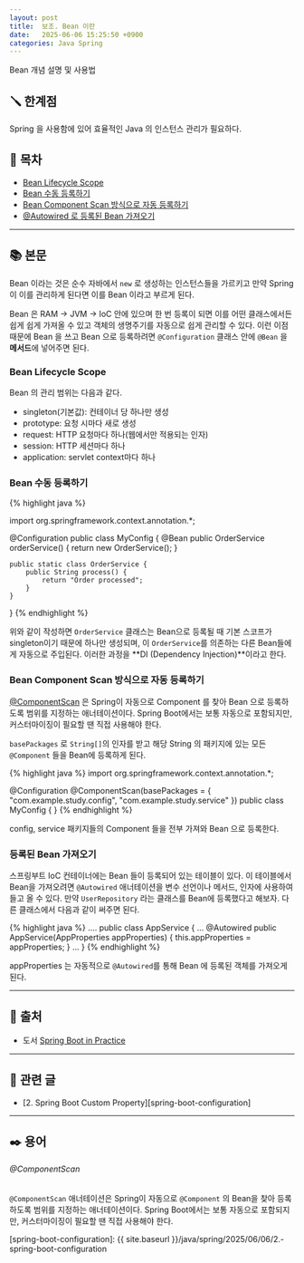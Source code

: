 ```yaml
---
layout: post
title:  보조. Bean 이란
date:   2025-06-06 15:25:50 +0900
categories: Java Spring
---
```

<!--more-->
Bean 개념 설명 및 사용법

## 🪛 한계점

Spring 을 사용함에 있어 효율적인 Java 의 인스턴스 관리가 필요하다.

## 📂 목차
- [Bean Lifecycle Scope](#bean-lifecycle-scope)
- [Bean 수동 등록하기](#bean-수동-등록하기)
- [Bean Component Scan 방식으로 자동 등록하기](#bean-component-scan-방식으로-자동-등록하기)
- [@Autowired 로 등록된 Bean 가져오기](#등록된-bean-가져오기)

---

## 📚 본문

Bean 이라는 것은 순수 자바에서 `new` 로 생성하는 인스턴스들을 가르키고 만약 Spring 이 이를 관리하게 된다면 이를 Bean 이라고 부르게 된다.

Bean 은 RAM -> JVM -> IoC 안에 있으며 한 번 등록이 되면 이를 어떤 클래스에서든 쉽게 쉽게 가져올 수 있고 객체의 생명주기를 자동으로 쉽게 관리할 수 있다. 이런 이점 때문에 Bean 을 쓰고 Bean 으로 등록하려면 `@Configuration` 클래스 안에 `@Bean` 을 **메서드**에 넣어주면 된다.

### Bean Lifecycle Scope

Bean 의 관리 범위는 다음과 같다.
- singleton(기본값): 컨테이너 당 하나만 생성
- prototype: 요청 시마다 새로 생성
- request: HTTP 요청마다 하나(웹에서만 적용되는 인자)
- session: HTTP 세션마다 하나
- application: servlet context마다 하나

### Bean 수동 등록하기
{% highlight java %}

import org.springframework.context.annotation.*;

@Configuration
public class MyConfig {
    @Bean
    public OrderService orderService() {
        return new OrderService();
    }

    public static class OrderService {
        public String process() {
            return "Order processed";
        }
    }
}
{% endhighlight %}

위와 같이 작성하면 `OrderService` 클래스는 Bean으로 등록될 때 기본 스코프가 singleton이기 때문에 하나만 생성되며, 이 `OrderService`를 의존하는 다른 Bean들에게 자동으로 주입된다. 이러한 과정을 **DI (Dependency Injection)**이라고 한다.

### Bean Component Scan 방식으로 자동 등록하기

[@ComponentScan](#componentscan) 은 Spring이 자동으로 Component 를 찾아 Bean 으로 등록하도록 범위를 지정하는 애너테이션이다. Spring Boot에서는 보통 자동으로 포함되지만, 커스터마이징이 필요할 땐 직접 사용해야 한다.

`basePackages` 로 `String[]`의 인자를 받고 해당 String 의 패키지에 있는 모든 `@Component` 들을 Bean에 등록하게 된다.

{% highlight java %}
import org.springframework.context.annotation.*;

@Configuration
@ComponentScan(basePackages = {
        "com.example.study.config",
        "com.example.study.service"
})
public class MyConfig { }
{% endhighlight %}

config, service 패키지들의 Component 들을 전부 가져와 Bean 으로 등록한다.

### 등록된 Bean 가져오기

스프링부트 IoC 컨테이너에는 Bean 들이 등록되어 있는 테이블이 있다. 이 테이블에서 Bean을 가져오려면 `@Autowired` 애너테이션을 변수 선언이나 메서드, 인자에 사용하여 들고 올 수 있다. 만약 `UserRepository` 라는 클래스를 Bean에 등록했다고 해보자. 다른 클래스에서 다음과 같이 써주면 된다.

{% highlight java %}
....
public class AppService {
    ...
    @Autowired
    public AppService(AppProperties appProperties) {
        this.appProperties = appProperties;
    }
    ...
}
{% endhighlight %}

appProperties 는 자동적으로 `@Autowired`를 통해 Bean 에 등록된 객체를 가져오게 된다.

---

## 🔗 출처
- 도서 [Spring Boot in Practice](https://www.aladin.co.kr/shop/wproduct.aspx?ItemId=279280319&srsltid=AfmBOoqOq7s5PrLMTe6aMGBXVD7AjNczIgN0e57lelyEY76kueqPkxeK)

---

## 📁 관련 글
- [2. Spring Boot Custom Property][spring-boot-configuration]

---

## ✒️ 용어

###### @ComponentScan

`@ComponentScan` 애너테이션은 Spring이 자동으로 `@Component` 의 Bean을 찾아 등록하도록 범위를 지정하는 애너테이션이다. Spring Boot에서는 보통 자동으로 포함되지만, 커스터마이징이 필요할 땐 직접 사용해야 한다.

[spring-boot-configuration]: {{ site.baseurl }}/java/spring/2025/06/06/2.-spring-boot-configuration